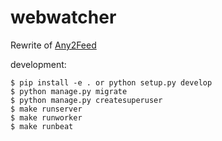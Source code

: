 # webwatcher

Rewrite of [Any2Feed](https://bitbucket.org/seler/any2feed)

development:

    $ pip install -e . or python setup.py develop
    $ python manage.py migrate
    $ python manage.py createsuperuser
    $ make runserver
    $ make runworker
    $ make runbeat


